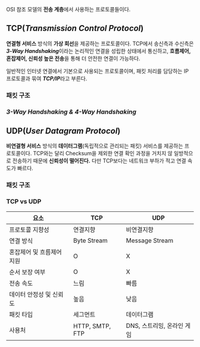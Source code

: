 OSI 참조 모델의 **전송 계층**에서 사용하는 프로토콜들이다.

## TCP(*Transmission Control Protocol*)

**연결형 서비스** 방식의 **가상 회선**을 제공하는 프로토콜이다. TCP에서 송신측과 수신측은 ***3-Way Handshaking***이라는 논리적인 연결을 성립한 상태에서 통신하고, **흐름제어, 혼잡제어, 신뢰성 높은 전송**을 통해 더 안전한 연결이 가능하다.

일반적인 인터넷 연결에서 기본으로 사용되는 프로토콜이며, 패킷 처리를 담당하는 IP 프로토콜과 묶여 ***TCP/IP***라고 부른다.

### 패킷 구조

### *3-Way Handshaking & 4-Way Handshaking*

## UDP(*User Datagram Protocol*)

**비연결형 서비스** 방식의 **데이터그램**(독립적으로 관리되는 패킷) 서비스를 제공하는 프로토콜이다. TCP와는 달리 Checksum을 제외한 연결 확인 과정을 거치지 않    일방적으로 전송하기 때문에 **신뢰성이 떨어진다.** 다만 TCP보다는 네트워크 부하가 적고 연결 속도가 빠르다.

### 패킷 구조


### TCP vs UDP

| 요소 | TCP | UDP |
|-|-|-|
| 프로토콜 지향성 | 연결지향 | 비연결지향 |
| 연결 방식 | Byte Stream | Message Stream |
| 혼잡제어 및 흐름제어 지원 | O | X |
| 순서 보장 여부 | O | X |
| 전송 속도 | 느림 | 빠름 |
| 데이터 안정성 및 신뢰도 | 높음 | 낮음 |
| 패킷 타입 | 세그먼트 | 데이터그램 |
| 사용처 | HTTP, SMTP, FTP | DNS, 스트리밍, 온라인 게임 |
